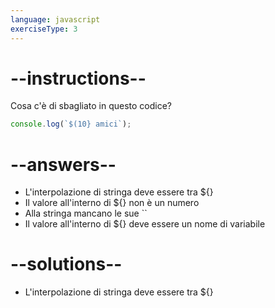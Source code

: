 ```yaml
---
language: javascript
exerciseType: 3
---
```


# --instructions--

Cosa c'è di sbagliato in questo codice?
```javascript
console.log(`$(10} amici`);
```

# --answers--

- L'interpolazione di stringa deve essere tra ${}
- Il valore all'interno di ${} non è un numero
- Alla stringa mancano le sue ``
- Il valore all'interno di ${} deve essere un nome di variabile

# --solutions--

- L'interpolazione di stringa deve essere tra ${}
